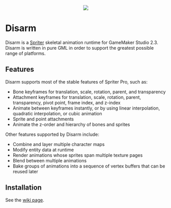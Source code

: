 <p align="center">
  <img src="./wanda.gif" />
</p>

# Disarm

Disarm is a [Spriter](https://brashmonkey.com/spriter-pro/) skeletal animation runtime for GameMaker Studio 2.3. Disarm is written in pure GML in order to support the greatest possible range of platforms.

## Features

Disarm supports most of the stable features of Spriter Pro, such as:
 - Bone keyframes for translation, scale, rotation, parent, and transparency
 - Attachment keyframes for translation, scale, rotation, parent, transparency, pivot point, frame index, and z-index
 - Animate between keyframes instantly, or by using linear interpolation, quadratic interpolation, or cubic animation
 - Sprite and point attachments
 - Animate the z-order and hierarchy of bones and sprites

Other features supported by Disarm include:
 - Combine and layer multiple character maps
 - Modify entity data at runtime 
 - Render animations whose sprites span multiple texture pages
 - Blend between multiple animations
 - Bake groups of animations into a sequence of vertex buffers that can be reused later

## Installation

See the [wiki page](https://github.com/NuxiiGit/disarm/wiki/Getting-Started#installing).